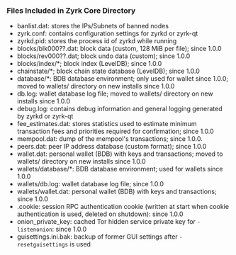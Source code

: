 ### Files Included in Zyrk Core Directory

* banlist.dat: stores the IPs/Subnets of banned nodes
* zyrk.conf: contains configuration settings for zyrkd or zyrk-qt
* zyrkd.pid: stores the process id of zyrkd while running
* blocks/blk000??.dat: block data (custom, 128 MiB per file); since 1.0.0
* blocks/rev000??.dat; block undo data (custom); since 1.0.0
* blocks/index/*; block index (LevelDB); since 1.0.0
* chainstate/*; block chain state database (LevelDB); since 1.0.0
* database/*: BDB database environment; only used for wallet since 1.0.0; moved to wallets/ directory on new installs since 1.0.0
* db.log: wallet database log file; moved to wallets/ directory on new installs since 1.0.0
* debug.log: contains debug information and general logging generated by zyrkd or zyrk-qt
* fee_estimates.dat: stores statistics used to estimate minimum transaction fees and priorities required for confirmation; since 1.0.0
* mempool.dat: dump of the mempool's transactions; since 1.0.0.
* peers.dat: peer IP address database (custom format); since 1.0.0
* wallet.dat: personal wallet (BDB) with keys and transactions; moved to wallets/ directory on new installs since 1.0.0
* wallets/database/*: BDB database environment; used for wallets since 1.0.0
* wallets/db.log: wallet database log file; since 1.0.0
* wallets/wallet.dat: personal wallet (BDB) with keys and transactions; since 1.0.0
* .cookie: session RPC authentication cookie (written at start when cookie authentication is used, deleted on shutdown): since 1.0.0
* onion_private_key: cached Tor hidden service private key for `-listenonion`: since 1.0.0
* guisettings.ini.bak: backup of former GUI settings after `-resetguisettings` is used

